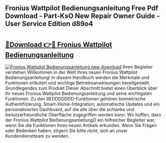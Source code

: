 ## Fronius Wattpilot Bedienungsanleitung Free Pdf Download - Part-KsO New Repair Owner Guide - User Service Edition d89o4

# <h2><a href="http://df19be2.blite.top/?on=Fronius+Wattpilot+Bedienungsanleitung">🔗Download 👉🔴 Fronius Wattpilot Bedienungsanleitung</a></h2>

[![Fronius Wattpilot Bedienungsanleitung new download](https://i.imgur.com/lujVjoI.png)](http://df19be2.blite.top/?on=Fronius+Wattpilot+Bedienungsanleitung)
Ihren Begleiter verstehen Willkommen in der Welt Ihres neuen Fronius Wattpilot Bedienungsanleitung! In diesem Handbuch werden die Merkmale und Funktionen erläutert und wichtige Betriebsanweisungen bereitgestellt. Grundlegendes zum Produkt Dieser Abschnitt bietet einen Überblick über Ihr neues Fronius Wattpilot Bedienungsanleitung und seine wichtigsten Funktionen. Zu den REDDDDDDD-Funktionen gehören biometrische Authentifizierung, Smart-Home-Integration, automatische Updates und ein personalisiertes Dashboard, auf die alle über die schlanke und benutzerfreundliche Oberfläche zugegriffen werden kann. Wir hoffen, dass der Fronius Wattpilot BedienungsanleitungD ein hilfreicher Begleiter war, wenn Sie die Funktionen Ihres neuen Artikels erkunden. Wenn Sie Fragen oder Bedenken haben, zögern Sie bitte nicht, sich an unser Kundendienstteam zu wenden.
